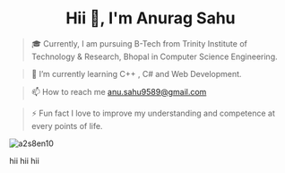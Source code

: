 <h1 align="center">Hii 👋, I'm Anurag Sahu</h1>

> 🎓 Currently, I am pursuing B-Tech from Trinity Institute of Technology & Research, Bhopal in Computer Science Engineering.
 
> 🌱 I’m currently learning C++ , C#  and  Web Development.

> 📫 How to reach me anu.sahu9589@gmail.com

> ⚡️ Fun fact I love to improve my understanding and competence at every points of life.

<p><img align="center" src="https://github-readme-streak-stats.herokuapp.com/?user=a2s8en10&" alt="a2s8en10" /></p>
hii
hii
hii

